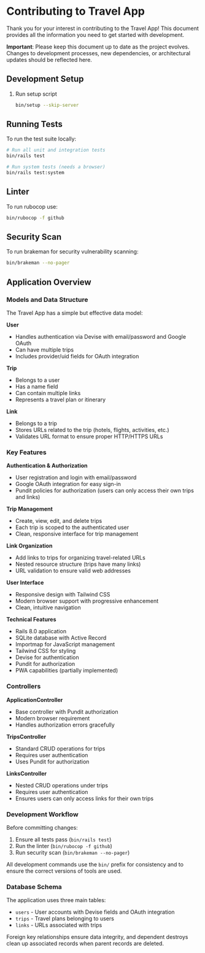 # Contributing to Travel App

Thank you for your interest in contributing to the Travel App! This document provides all the information you need to get started with development.

**Important**: Please keep this document up to date as the project evolves. Changes to development processes, new dependencies, or architectural updates should be reflected here.

## Development Setup

1. Run setup script
   ```bash
   bin/setup --skip-server
   ```

## Running Tests

To run the test suite locally:

```bash
# Run all unit and integration tests
bin/rails test

# Run system tests (needs a browser)
bin/rails test:system
```

## Linter

To run rubocop use:

```bash
bin/rubocop -f github
```

## Security Scan

To run brakeman for security vulnerability scanning:

```bash
bin/brakeman --no-pager
```

## Application Overview

### Models and Data Structure

The Travel App has a simple but effective data model:

**User**
- Handles authentication via Devise with email/password and Google OAuth
- Can have multiple trips
- Includes provider/uid fields for OAuth integration

**Trip**
- Belongs to a user
- Has a name field
- Can contain multiple links
- Represents a travel plan or itinerary

**Link**
- Belongs to a trip
- Stores URLs related to the trip (hotels, flights, activities, etc.)
- Validates URL format to ensure proper HTTP/HTTPS URLs

### Key Features

**Authentication & Authorization**
- User registration and login with email/password
- Google OAuth integration for easy sign-in
- Pundit policies for authorization (users can only access their own trips and links)

**Trip Management**
- Create, view, edit, and delete trips
- Each trip is scoped to the authenticated user
- Clean, responsive interface for trip management

**Link Organization**
- Add links to trips for organizing travel-related URLs
- Nested resource structure (trips have many links)
- URL validation to ensure valid web addresses

**User Interface**
- Responsive design with Tailwind CSS
- Modern browser support with progressive enhancement
- Clean, intuitive navigation

**Technical Features**
- Rails 8.0 application
- SQLite database with Active Record
- Importmap for JavaScript management
- Tailwind CSS for styling
- Devise for authentication
- Pundit for authorization
- PWA capabilities (partially implemented)

### Controllers

**ApplicationController**
- Base controller with Pundit authorization
- Modern browser requirement
- Handles authorization errors gracefully

**TripsController**
- Standard CRUD operations for trips
- Requires user authentication
- Uses Pundit for authorization

**LinksController**
- Nested CRUD operations under trips
- Requires user authentication
- Ensures users can only access links for their own trips

### Development Workflow

Before committing changes:
1. Ensure all tests pass (`bin/rails test`)
2. Run the linter (`bin/rubocop -f github`)
3. Run security scan (`bin/brakeman --no-pager`)

All development commands use the `bin/` prefix for consistency and to ensure the correct versions of tools are used.

### Database Schema

The application uses three main tables:
- `users` - User accounts with Devise fields and OAuth integration
- `trips` - Travel plans belonging to users
- `links` - URLs associated with trips

Foreign key relationships ensure data integrity, and dependent destroys clean up associated records when parent records are deleted.
